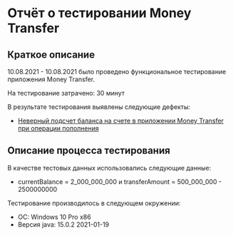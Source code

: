 # Отчёт о тестировании Money Transfer

## Краткое описание

10.08.2021 - 10.08.2021 было проведено функциональное тестирование приложения Money Transfer.

На тестирование затрачено: 30 минут

В результате тестирования выявлены следующие дефекты:
* [Неверный подсчет баланса на счете в приложении Money Transfer при операции пополнения](https://github.com/KlevtsovAndrey/netology-javaqa-1-2-1/issues/1)

## Описание процесса тестирования

В качестве тестовых данных использовались следующие данные:
* currentBalance = 2_000_000_000 и transferAmount = 500_000_000 - 2500000000


Тестирование производилось в следующем окружении:
* ОС: Windows 10 Pro x86
* Версия java: 15.0.2 2021-01-19
